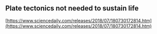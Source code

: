 ## Plate tectonics not needed to sustain life
  
  [https://www.sciencedaily.com/releases/2018/07/180730172814.htm](https://www.sciencedaily.com/releases/2018/07/180730172814.htm)